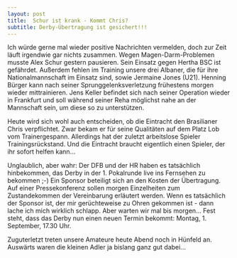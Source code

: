 ```yaml
---
layout: post
title:  Schur ist krank - Kommt Chris?
subtitle: Derby-Übertragung ist gesichert!!!
---
```


Ich würde gerne mal wieder positive Nachrichten vermelden, doch zur Zeit läuft irgendwie gar nichts zusammen. Wegen Magen-Darm-Problemen musste Alex Schur gestern pausieren. Sein Einsatz gegen Hertha BSC ist gefährdet. Außerdem fehlen im Training unsere drei Albaner, die für ihre Nationalmannschaft im Einsatz sind, sowie Jermaine Jones (U21). Henning Bürger kann nach seiner Sprunggelenksverletzung frühestens morgen wieder mittrainieren. Jens Keller befindet sich nach seiner Operation wieder in Frankfurt und soll während seiner Reha möglichst nahe an der Mannschaft sein, um diese so zu unterstützen.

Heute wird sich wohl auch entscheiden, ob die Eintracht den Brasilianer Chris verpflichtet. Zwar bekam er für seine Qualitäten auf dem Platz Lob vom Trainergespann. Allerdings hat der zuletzt arbeitslose Spieler Trainingsrückstand. Und die Eintracht braucht eigentlich einen Spieler, der ihr sofort helfen kann...

Unglaublich, aber wahr: Der DFB und der HR haben es tatsächlich hinbekommen, das Derby in der 1. Pokalrunde live ins Fernsehen zu bekommen ;-) Ein Sponsor beteiligt sich an den Kosten der Übertragung. Auf einer Pressekonferenz sollen morgen Einzelheiten zum Zustandekommen der Vereinbarung erläutert werden. Wenn es tatsächlich der Sponsor ist, der mir gerüchteweise zu Ohren gekommen ist - dann lache ich mich wirklich schlapp. Aber warten wir mal bis morgen... Fest steht, dass das Derby nun einen neuen Termin bekommt: Montag, 1. September, 17.30 Uhr.

Zuguterletzt treten unsere Amateure heute Abend noch in Hünfeld an. Auswärts waren die kleinen Adler ja bislang ganz gut dabei...
